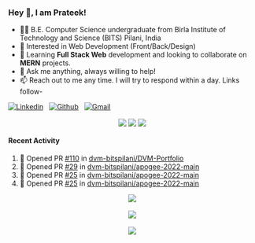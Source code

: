 ### Hey 👋, I am Prateek!
- 👨‍🎓 B.E. Computer Science undergraduate from Birla Institute of Technology and Science (BITS) Pilani, India
- 💖 Interested in Web Development (Front/Back/Design)
- 🌱 Learning **Full Stack Web** development and looking to collaborate on **MERN** projects.
- 💬 Ask me anything, always willing to help!
- 📫 Reach out to me any time. I will try to respond within a day. Links follow-

<!-- Connection Links -->
[![Linkedin](https://img.shields.io/badge/-LinkedIn-blue?style=flat&logo=Linkedin&logoColor=white)](https://www.linkedin.com/in/prateek-kashyap-770647226/)&nbsp;&nbsp;
[![Github](https://img.shields.io/badge/-Github-000?style=flat&logo=Github&logoColor=white)](https://github.com/bit-by-bits)&nbsp;&nbsp;
[![Gmail](https://img.shields.io/badge/-Gmail-c14438?style=flat&logo=Gmail&logoColor=white)](mailto:kashyapprateek13@gmail.com)

<!-- User Stats -->
<p align="center">
  <img align="center" src="https://badges.pufler.dev/years/bit-by-bits" />  
  <img align="center" src="https://visitor-badge.laobi.icu/badge?page_id=bit-by-bits.visitor-badge" />
  <img align="center" src="https://badges.pufler.dev/repos/bit-by-bits" />  
</p>

#### Recent Activity

<!--START_SECTION:activity-->
1. 💪 Opened PR [#110](https://github.com/dvm-bitspilani/DVM-Portfolio/pull/110) in [dvm-bitspilani/DVM-Portfolio](https://github.com/dvm-bitspilani/DVM-Portfolio)
2. 💪 Opened PR [#29](https://github.com/dvm-bitspilani/apogee-2022-main/pull/29) in [dvm-bitspilani/apogee-2022-main](https://github.com/dvm-bitspilani/apogee-2022-main)
3. 💪 Opened PR [#25](https://github.com/dvm-bitspilani/apogee-2022-main/pull/25) in [dvm-bitspilani/apogee-2022-main](https://github.com/dvm-bitspilani/apogee-2022-main)
4. 💪 Opened PR [#25](https://github.com/dvm-bitspilani/apogee-2022-main/pull/25) in [dvm-bitspilani/apogee-2022-main](https://github.com/dvm-bitspilani/apogee-2022-main)
<!--END_SECTION:activity-->

<!-- Coding Stats -->
<p align="center">
  <img align="center" src="https://github-readme-stats.vercel.app/api?username=bit-by-bits&show_icons=true&theme=dark" /> <br><br>
  <img align="center" src="https://github-readme-streak-stats.herokuapp.com/?user=bit-by-bits&theme=dark" /> <br><br>
  <img align="center" src="https://github-readme-stats.vercel.app/api/wakatime?username=bit_by_bits&layout=compact&theme=dark" />  
</p>
